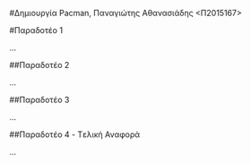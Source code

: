#Δημιουργία Pacman, Παναγιώτης Αθανασιάδης <Π2015167>

#Παραδοτέο 1 

...

##Παραδοτέο 2

...

##Παραδοτέο 3

...

##Παραδοτέο 4 - Tελική Αναφορά

...
